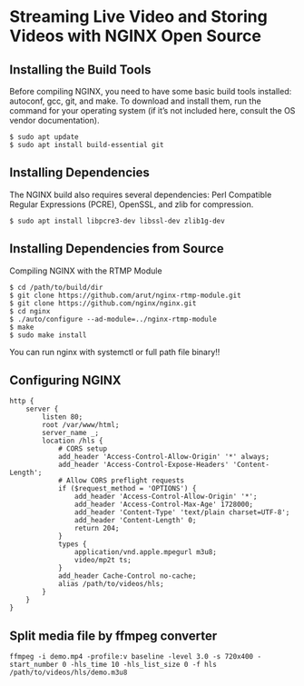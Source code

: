 # Streaming Live Video and Storing Videos with NGINX Open Source

## Installing the Build Tools

Before compiling NGINX, you need to have some basic build tools installed: autoconf, gcc, git, and make. To download and install them, run the command for your operating system (if it’s not included here, consult the OS vendor documentation).

```
$ sudo apt update
$ sudo apt install build-essential git
```

## Installing Dependencies

The NGINX build also requires several dependencies: Perl Compatible Regular Expressions (PCRE), OpenSSL, and zlib for compression.

```
$ sudo apt install libpcre3-dev libssl-dev zlib1g-dev
```

## Installing Dependencies from Source

Compiling NGINX with the RTMP Module

```
$ cd /path/to/build/dir
$ git clone https://github.com/arut/nginx-rtmp-module.git
$ git clone https://github.com/nginx/nginx.git
$ cd nginx
$ ./auto/configure --ad-module=../nginx-rtmp-module
$ make
$ sudo make install
```

You can run nginx with systemctl or full path file binary!!

## Configuring NGINX

```
http {
    server {
        listen 80;
        root /var/www/html;
        server_name _;
        location /hls {
            # CORS setup
            add_header 'Access-Control-Allow-Origin' '*' always;
            add_header 'Access-Control-Expose-Headers' 'Content-Length';
            # Allow CORS preflight requests
            if ($request_method = 'OPTIONS') {
                add_header 'Access-Control-Allow-Origin' '*';
                add_header 'Access-Control-Max-Age' 1728000;
                add_header 'Content-Type' 'text/plain charset=UTF-8';
                add_header 'Content-Length' 0;
                return 204;
            }
            types {
                application/vnd.apple.mpegurl m3u8;
                video/mp2t ts;
            }
            add_header Cache-Control no-cache;
            alias /path/to/videos/hls;
        }
    }
}
```

## Split media file by ffmpeg converter

```
ffmpeg -i demo.mp4 -profile:v baseline -level 3.0 -s 720x400 -start_number 0 -hls_time 10 -hls_list_size 0 -f hls /path/to/videos/hls/demo.m3u8
```
